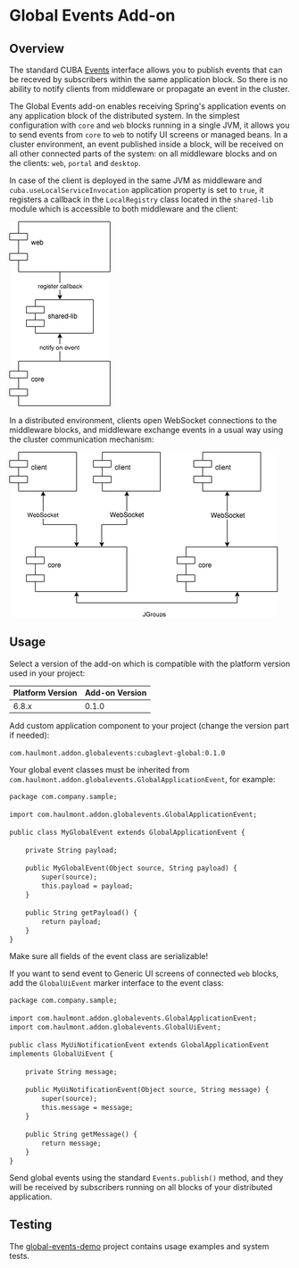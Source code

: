 # Global Events Add-on

## Overview

The standard CUBA [Events](https://doc.cuba-platform.com/manual-latest/events.html) interface allows you to publish events that can be receved by subscribers within the same application block. So there is no ability to notify clients from middleware or propagate an event in the cluster.   
 
The Global Events add-on enables receiving Spring's application events on any application block of the distributed system. In the simplest configuration with `core` and `web` blocks running in a single JVM, it allows you to send events from `core` to `web` to notify UI screens or managed beans. In a cluster environment, an event published inside a block, will be received on all other connected parts of the system: on all middleware blocks and on the clients: `web`, `portal` and `desktop`.

In case of the client is deployed in the same JVM as middleware and `cuba.useLocalServiceInvocation` application property is set to `true`, it registers a callback in the `LocalRegistry` class located in the `shared-lib` module which is accessible to both middleware and the client:
 
![Local Interaction](etc/local-interaction.png)

In a distributed environment, clients open WebSocket connections to the middleware blocks, and middleware exchange events in a usual way using the cluster communication mechanism:

![Cluster Interaction](etc/cluster-interaction.png)

## Usage

Select a version of the add-on which is compatible with the platform version used in your project:

| Platform Version | Add-on Version |
| ---------------- | -------------- |
| 6.8.x            | 0.1.0          |

Add custom application component to your project (change the version part if needed):

`com.haulmont.addon.globalevents:cubaglevt-global:0.1.0`

Your global event classes must be inherited from `com.haulmont.addon.globalevents.GlobalApplicationEvent`, for example:

    package com.company.sample;
    
    import com.haulmont.addon.globalevents.GlobalApplicationEvent;
    
    public class MyGlobalEvent extends GlobalApplicationEvent {
        
        private String payload;
    
        public MyGlobalEvent(Object source, String payload) {
            super(source);
            this.payload = payload;
        }
    
        public String getPayload() {
            return payload;
        }
    }

Make sure all fields of the event class are serializable! 

If you want to send event to Generic UI screens of connected `web` blocks, add the `GlobalUiEvent` marker interface to the event class:

    package com.company.sample;
    
    import com.haulmont.addon.globalevents.GlobalApplicationEvent;
    import com.haulmont.addon.globalevents.GlobalUiEvent;
    
    public class MyUiNotificationEvent extends GlobalApplicationEvent implements GlobalUiEvent {
        
        private String message;
    
        public MyUiNotificationEvent(Object source, String message) {
            super(source);
            this.message = message;
        }
    
        public String getMessage() {
            return message;
        }
    }

Send global events using the standard `Events.publish()` method, and they will be received by subscribers running on all blocks of your distributed application.

## Testing

The [global-events-demo](https://github.com/cuba-platform/global-events-demo) project contains usage examples and system tests.